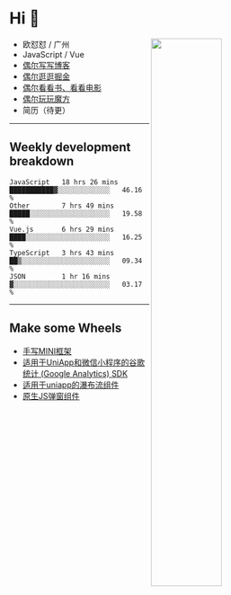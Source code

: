 # Hi 👋

[<img align="right" width="50%" src="https://github-readme-stats.vercel.app/api?username=OUDUIDUI&theme=dark&show_icons=true">](https://metrics.lecoq.io/OUDUIDUI?template=classic&#41;)


-   欧怼怼 / 广州
-   JavaScript / Vue
-   [偶尔写写博客](OUDUIDUI.cn)
-   [偶尔逛逛掘金](https://juejin.cn/user/4309700183594366)
-   [偶尔看看书、看看电影](https://www.yuque.com/books/share/3ee1684b-8e19-4849-b5aa-13d1813ded6d)
-   [偶尔玩玩魔方](https://cubing.com/results/person/2014OUSH01)
-   简历（待更）

---

##  Weekly development breakdown

<!--START_SECTION:waka-->
```text
JavaScript   18 hrs 26 mins  ███████████▓░░░░░░░░░░░░░   46.16 % 
Other        7 hrs 49 mins   █████░░░░░░░░░░░░░░░░░░░░   19.58 % 
Vue.js       6 hrs 29 mins   ████░░░░░░░░░░░░░░░░░░░░░   16.25 % 
TypeScript   3 hrs 43 mins   ██▒░░░░░░░░░░░░░░░░░░░░░░   09.34 % 
JSON         1 hr 16 mins    ▓░░░░░░░░░░░░░░░░░░░░░░░░   03.17 % 
```
<!--END_SECTION:waka-->



---

##  Make some Wheels

- [手写MINI框架](https://github.com/OUDUIDUI/mini)
- [适用于UniApp和微信小程序的谷歌统计 (Google Analytics) SDK](https://github.com/OUDUIDUI/ga-tracker)
- [适用于uniapp的瀑布流组件](https://github.com/OUDUIDUI/uniapp_waterfalls_flow)
- [原生JS弹窗组件](https://github.com/OUDUIDUI/notice-kit)


